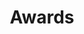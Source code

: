 ---
title: "Awards"
weight: 4
icon: "/images/publications/icons/awards.png"
list:
    - content: "2019 R&D 100 winner, Software/Services <a href=''>(Article)</a>"
      image: "/images/publications/rnd.png"
      subtitle:
        - "R&D 100"
        - "INCF Stanard and Best Practice"
    - content: "2019 R&D 100 winner, Software/Services <a href=''>(Article)</a> <br><br> <li>Endorsement: : https://www.incf.org/sbp/nwb</li> <br> <li>Community Review:  M. Martone, R. Gerkin, R. Moucek, S. Das, W. Goscinski, J. Hellgren-Kotaleski, E. T. W. Ho, D. Kennedy, T. Leergaard, M. Abrams, “Call for community review of Neurodata Without Borders: Neurophysiology (NWB:N) 2.0–a data standard for neurophysiology,” F1000 Research, 09 Oct 2019, DOI https://doi.org/10.7490/f1000research.1117538.1</li>"
      image: "/images/publications/incf.png"
      subtitle:
        - "R&D 100"
        - "INCF Stanard and Best Practice"
---